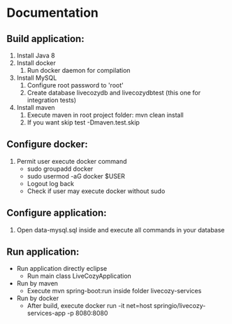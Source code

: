 Documentation
=============

Build application:
------------------
1. Install Java 8
1. Install docker
    1. Run docker daemon for compilation
1. Install MySQL
    1. Configure root password to 'root'
    1. Create database livecozydb and livecozydbtest (this one for integration tests)
1. Install maven
    1. Execute maven in root project folder: mvn clean install
    1. If you want skip test -Dmaven.test.skip

Configure docker:
-----------------
1. Permit user execute docker command
    * sudo groupadd docker
    * sudo usermod -aG docker $USER
    * Logout log back
    * Check if user may execute docker without sudo

Configure application:
----------------------
1. Open data-mysql.sql inside and execute all commands in your database

Run application:
----------------
* Run application directly eclipse
    * Run main class LiveCozyApplication
* Run by maven
    * Execute mvn spring-boot:run inside folder livecozy-services
* Run by docker
    * After build, execute docker run -it net=host springio/livecozy-services-app -p 8080:8080